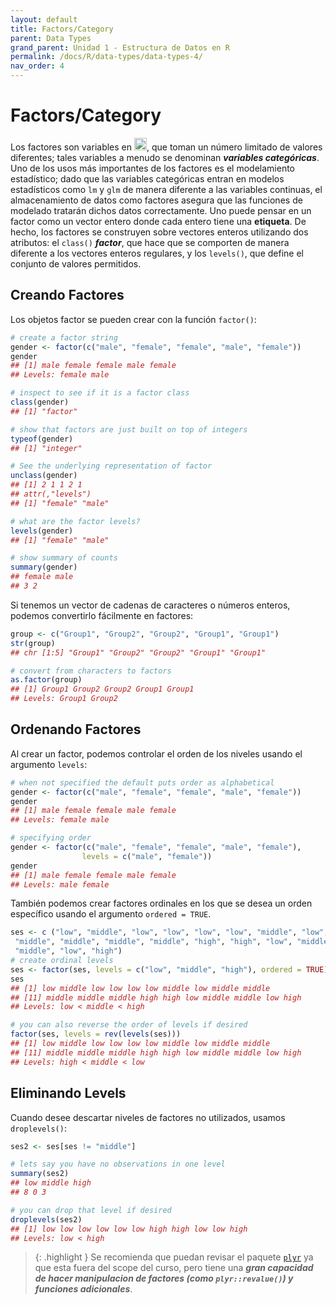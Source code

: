 ```yaml
---
layout: default
title: Factors/Category
parent: Data Types
grand_parent: Unidad 1 - Estructura de Datos en R
permalink: /docs/R/data-types/data-types-4/
nav_order: 4
---
```


# Factors/Category

Los factores son variables en <img src="/uss-softwaredatascience/assets/images/r.svg" width="20">, que toman un número limitado de valores diferentes; tales variables a menudo se denominan ***variables categóricas***. Uno de los usos más importantes de los factores es el modelamiento estadístico; dado que las variables categóricas entran en modelos estadísticos como `lm` y `glm` de manera diferente a las variables continuas, el almacenamiento de datos como factores asegura que las funciones de modelado tratarán dichos datos correctamente. Uno puede pensar en un factor como un vector entero donde cada entero tiene una **etiqueta**. De hecho, los factores se construyen sobre vectores enteros utilizando dos atributos: el `class()` ***factor***, que hace que se comporten de manera diferente a los vectores enteros regulares, y los `levels()`, que define el conjunto de valores permitidos.

## Creando Factores

Los objetos factor se pueden crear con la función `factor()`:

```r
# create a factor string
gender <- factor(c("male", "female", "female", "male", "female"))
gender
## [1] male female female male female
## Levels: female male

# inspect to see if it is a factor class
class(gender)
## [1] "factor"

# show that factors are just built on top of integers
typeof(gender)
## [1] "integer"

# See the underlying representation of factor
unclass(gender)
## [1] 2 1 1 2 1
## attr(,"levels")
## [1] "female" "male"

# what are the factor levels?
levels(gender)
## [1] "female" "male"

# show summary of counts
summary(gender)
## female male
## 3 2 
```

Si tenemos un vector de cadenas de caracteres o números enteros, podemos convertirlo fácilmente en factores:

```r
group <- c("Group1", "Group2", "Group2", "Group1", "Group1")
str(group)
## chr [1:5] "Group1" "Group2" "Group2" "Group1" "Group1"

# convert from characters to factors
as.factor(group)
## [1] Group1 Group2 Group2 Group1 Group1
## Levels: Group1 Group2
```

## Ordenando Factores

Al crear un factor, podemos controlar el orden de los niveles usando el argumento `levels`:

```r
# when not specified the default puts order as alphabetical
gender <- factor(c("male", "female", "female", "male", "female"))
gender
## [1] male female female male female
## Levels: female male

# specifying order
gender <- factor(c("male", "female", "female", "male", "female"),
                levels = c("male", "female"))
gender
## [1] male female female male female
## Levels: male female 
```

También podemos crear factores ordinales en los que se desea un orden específico usando el argumento `ordered = TRUE`.

```r
ses <- c ("low", "middle", "low", "low", "low", "low", "middle", "low", "middle",
 "middle", "middle", "middle", "middle", "high", "high", "low", "middle",
 "middle", "low", "high")
# create ordinal levels
ses <- factor(ses, levels = c("low", "middle", "high"), ordered = TRUE)
ses
## [1] low middle low low low low middle low middle middle
## [11] middle middle middle high high low middle middle low high
## Levels: low < middle < high

# you can also reverse the order of levels if desired
factor(ses, levels = rev(levels(ses)))
## [1] low middle low low low low middle low middle middle
## [11] middle middle middle high high low middle middle low high
## Levels: high < middle < low
```

## Eliminando Levels

Cuando desee descartar niveles de factores no utilizados, usamos `droplevels()`:

```r
ses2 <- ses[ses != "middle"]

# lets say you have no observations in one level
summary(ses2)
## low middle high
## 8 0 3

# you can drop that level if desired
droplevels(ses2)
## [1] low low low low low low high high low low high
## Levels: low < high 
```

> {: .highlight }
  Se recomienda que puedan revisar el paquete  [`plyr`](https://cran.r-project.org/web/packages/plyr/plyr.pdf) ya que esta fuera del scope del curso, pero tiene una ***gran capacidad de hacer manipulacion de factores (como `plyr::revalue()`) y funciones adicionales***.